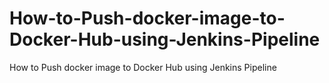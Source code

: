# How-to-Push-docker-image-to-Docker-Hub-using-Jenkins-Pipeline
How to Push docker image to Docker Hub using Jenkins Pipeline 

